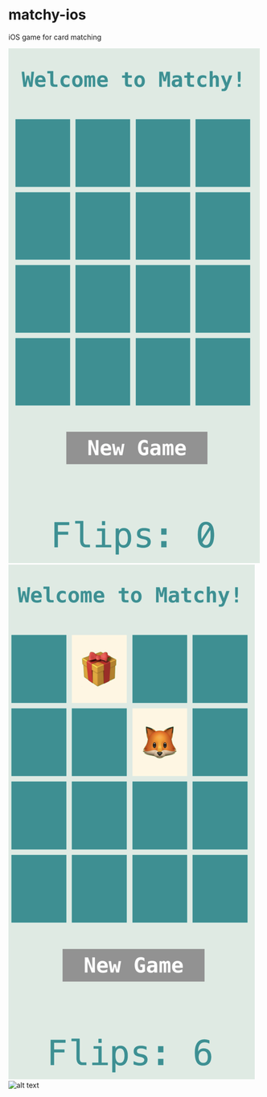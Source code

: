# matchy-ios
iOS game for card matching

![alt text](screenshots/matchy-1.png)
![alt text](screenshots/matchy-2.png)
![alt text](screenshots/matchy-3.png)
